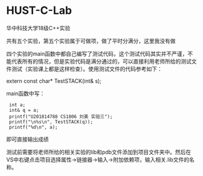# HUST-C-Lab

华中科技大学18级C++实验

共有五个实验，第五个实验属于可做项，做了平时分满分，这里我没有做

四个实验的main函数中都自己编写了测试代码，这个测试代码其实并不严谨，不能代表所有的情况，但是实验代码是满分通过的，可以直接利用老师所给的测试文件测试（实验课上都是这样检查）。使用测试文件的代码参考如下：

  extern const char* TestSTACK(int& s);
  
  main函数中写：
  
     int a;
     int& q = a;
     printf("U201814788 CS1806 刘美 实验三");
     printf("\n%s\n", TestSTACK(q));
     printf("%d\n", a);
     
 即可直接输出成绩
 
测试前需要将老师所给的相关实验的lib和pdb文件添加到项目文件夹中。然后在VS中右键点击项目选择属性->链接器->输入->附加依赖项，输入相关.lib文件的名称。
